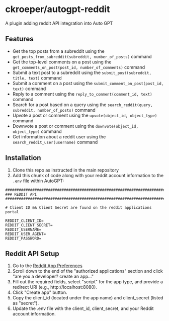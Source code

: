 # ckroeper/autogpt-reddit

A plugin adding reddit API integration into Auto GPT

## Features

- Get the top posts from a subreddit using the `get_posts_from_subreddit(subreddit, number_of_posts)` command
- Get the top-level comments on a post using the `get_comments_on_post(post_id, number_of_comments)` command
- Submit a text post to a subreddit using the `submit_post(subreddit, title, text)` command
- Submit a comment on a post using the `submit_comment_on_post(post_id, text)` command
- Reply to a comment using the `reply_to_comment(comment_id, text)` command
- Search for a post based on a query using the `search_reddit(query, subreddit, number_of_posts)` command
- Upvote a post or comment using the `upvote(object_id, object_type)` command
- Downvote a post or comment using the `downvote(object_id, object_type)` command
- Get information about a reddit user using the `search_reddit_user(username)` command

## Installation

1. Clone this repo as instructed in the main repository
2. Add this chunk of code along with your reddit account information to the `.env` file within AutoGPT:

```
################################################################################
### REDDIT API
################################################################################

# Client ID && Client Secret are found on the reddit applications portal

REDDIT_CLIENT_ID=
REDDIT_CLIENT_SECRET=
REDDIT_USERNAME=
REDDIT_USER_AGENT=
REDDIT_PASSWORD=
```

## Reddit API Setup

1. Go to the [Reddit App Preferences](https://www.reddit.com/prefs/apps/)
2. Scroll down to the end of the "authorized applications" section and click "are you a developer? create an app..."
3. Fill out the required fields, select "script" for the app type, and provide a redirect URI (e.g., http://localhost:8080).
4. Click "Create app" button.
5. Copy the client_id (located under the app name) and client_secret (listed as "secret").
6. Update the .env file with the client_id, client_secret, and your Reddit account information.
